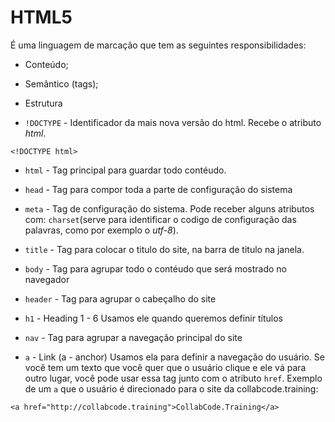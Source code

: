 # HTML5

É uma linguagem de marcação que tem as seguintes responsibilidades:

- Conteúdo;
- Semântico (tags);
- Estrutura

- `!DOCTYPE` - Identificador da mais nova versão do html. Recebe o atributo _html_.

```
<!DOCTYPE html>
```

- `html` - Tag principal para guardar todo contéudo.

- `head` - Tag para compor toda a parte de configuração do sistema

- `meta` - Tag de configuração do sistema. Pode receber alguns atributos com: `charset`(serve para identificar o codigo de configuração das palavras, como por exemplo o _utf-8_).

- `title` - Tag para colocar o titulo do site, na barra de titulo na janela.

- `body` - Tag para agrupar todo o contéudo que será mostrado no navegador

- `header` - Tag para agrupar o cabeçalho do site

- `h1` - Heading 1 - 6
  Usamos ele quando queremos definir títulos

- `nav` - Tag para agrupar a navegação principal do site

- `a` - Link (a - anchor)
  Usamos ela para definir a navegação do usuário. Se você tem um texto que você quer que o usuário clique e ele vá para outro lugar, você pode usar essa tag junto com o atributo `href`. Exemplo de um `a` que o usuário é direcionado para o site da collabcode.training:

```
<a href="http://collabcode.training">CollabCode.Training</a>
```
